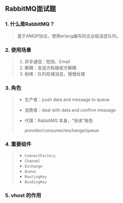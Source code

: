 ## RabbitMQ面试题

### 1. 什么是RabbitMQ？

> 基于AMQP协议，使用erlang编写的企业级消息队列。



### 2. 使用场景
> 1. 异步通信：短信、Email
> 2. 解耦：发送方和接收方解耦
> 3. 削峰：队列存储消息，慢慢处理



### 3. 角色
> - 生产者：push data and message to queue
>
> - 消费者：deal with data and confirm message
>
> - 代理：RabbitMQ 本身，“快递”角色
>
>   provider/consumer/exchange/queue



### 4. 重要组件

> - `ConnectFactory`
> - `Channel`
> - `Exchange`
> - `Queue`
> - `RoutingKey`
> - `BindingKey`



### 5. vhost 的作用

> 



